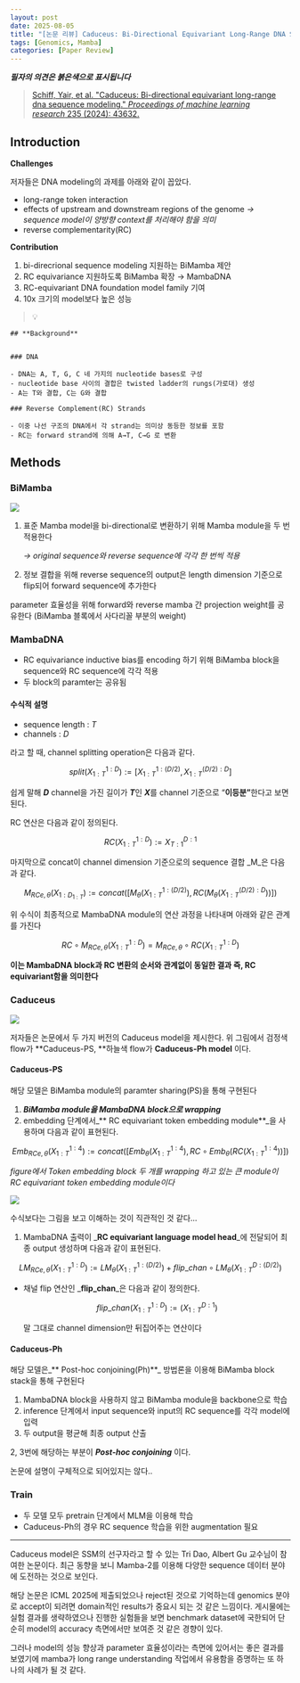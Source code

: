 ```yaml
---
layout: post
date: 2025-08-05
title: "[논문 리뷰] Caduceus: Bi-Directional Equivariant Long-Range DNA Sequence Modeling"
tags: [Genomics, Mamba]
categories: [Paper Review]
---
```


<span class="notion-red">_**필자의 의견은 붉은색으로 표시됩니다**_</span>


> [Schiff, Yair, et al. "Caduceus: Bi-directional equivariant long-range dna sequence modeling." ](https://pmc.ncbi.nlm.nih.gov/articles/PMC12189541/)[_Proceedings of machine learning research_](https://pmc.ncbi.nlm.nih.gov/articles/PMC12189541/)[ 235 (2024): 43632.](https://pmc.ncbi.nlm.nih.gov/articles/PMC12189541/)



## Introduction


**Challenges**


저자들은 DNA modeling의 과제를 아래와 같이 꼽았다.

- long-range token interaction
- effects of upstream and downstream regions of the genome 
_→ sequence model이 양방향 context를 처리해야 함을 의미_
- reverse complementarity(RC)

**Contribution**

1. bi-direcrional sequence modeling 지원하는 BiMamba 제안
1. RC equivariance 지원하도록 BiMamba 확장 → MambaDNA
1. RC-equivariant DNA foundation model family 기여
1. 10x 크기의 model보다 높은 성능

> 💡 


	## **Background**


	### DNA

	- DNA는 A, T, G, C 네 가지의 nucleotide bases로 구성
	- nucleotide base 사이의 결합은 twisted ladder의 rungs(가로대) 생성
	- A는 T와 결합, C는 G와 결합

	### Reverse Complement(RC) Strands

	- 이중 나선 구조의 DNA에서 각 strand는 의미상 동등한 정보를 포함
	- RC는 forward strand에 의해 A→T, C→G 로 변환


## Methods



### BiMamba


![](https://prod-files-secure.s3.us-west-2.amazonaws.com/542b861c-36a8-4051-84e5-8804b6728dba/2c247d59-7815-4980-99f0-8f0d21f445a7/image.png?X-Amz-Algorithm=AWS4-HMAC-SHA256&X-Amz-Content-Sha256=UNSIGNED-PAYLOAD&X-Amz-Credential=ASIAZI2LB466ZAWIO7XO%2F20250812%2Fus-west-2%2Fs3%2Faws4_request&X-Amz-Date=20250812T132629Z&X-Amz-Expires=3600&X-Amz-Security-Token=IQoJb3JpZ2luX2VjEM3%2F%2F%2F%2F%2F%2F%2F%2F%2F%2FwEaCXVzLXdlc3QtMiJIMEYCIQCJf6IG%2Bkvs2y8nQB28i5NX0prEx6oJWNbjU5X7qXuHhAIhANb8DM3vVzB6wCccAnalwFZrO1CNQNEB%2FLWAzfJLKU4PKv8DCBYQABoMNjM3NDIzMTgzODA1IgxyP6qcO3jqR%2BEE0Pkq3AN%2BOuJ7McPbzQwnUabLvjkdZkiBd0jBwnM%2BxunE4tRcEpWBQyjwF1zZaEx6rL9KQmICs49VdSoeaKdpOMrVC%2Bdp7Wnl5FJ7zrgXlWvr0gcOjduTUnAQPRVV9c6C5%2FS90ZA%2Bpdqe6Zq3krCuNt02URjqGs9Avx7Ak6nNVnSPDhFP%2FIO9rNBptNH6TbeT1zqJMfmrokEHZ2RVlE4Yf5azz8ye4BMSVirWqMXYy9NwVkCf2mjFVzRxtmzG9fZ6m1ztLqa%2F3%2ByU9wQghuCFwUBFORXbb2Zem7qDjPHE9hf%2BR%2BHkvQSQVpJ1vktTo3TRKPMYt7VsF4kRvSxijKC0p6AzbhymC8%2BTLmXmVC5A4WuxwTDHENe06i9VKrW40IHDu5yYyMSw12Ge6G3nu7xKdgVor4x1hzAv8IeRfGLpmu542x0wJqvdCa740lAdmGjA0e0wPeNjfohpWxdJZart09CG%2B%2FqSWY1rM8vg2fyjVyUFBZ0jNGoZxwNSBLQLwA1WS4kP4qlzZ%2FFqqohWDxWxGpxNB7Ywc%2B7hjYrR%2FRMbM%2Fhs%2F2OljbGGP%2FYYbXqdxuyxbfFycw9M5Q5DGY98quMAHSoIS4ZJLjFapMYlqlMURPmCpf%2FTzY59q%2B3O7V6ZQia0BDDz%2BuzEBjqkAVN9nrsn%2B9Cewmkb%2Fb1WZSm79Dn7YMYXZucn%2FIQa4cS2s0NkkxkJ41ZYddvhx0E9iAMMTwP07Smxqi%2BhEohs50OK%2FUoBMt0bFlILNjSNyrr%2FKOr19HfqudY7yes5%2B%2FSotrtQtPXRxh%2Fj2%2FmqWfzyByCt%2F50buNmr6tpGGGEUIe4cay33mHzdKNocEkpnkehIRBLQ9PJrcoYfEvijUM5H9ssiAnZ1&X-Amz-Signature=1884af99833647e85be915f2867c40e28b8d1b36e3831361b6e196dcbd1dd2d0&X-Amz-SignedHeaders=host&x-amz-checksum-mode=ENABLED&x-id=GetObject)

1. 표준 Mamba model을 bi-directional로 변환하기 위해 Mamba module을 두 번 적용한다

	_→ original sequence와 reverse sequence에 각각 한 번씩 적용_

1. 정보 결합을 위해 reverse sequence의 output은 length dimension 기준으로 flip되어 forward sequence에 추가한다

parameter 효율성을 위해 forward와 reverse mamba 간 projection weight를 공유한다 (BiMamba 블록에서 사다리꼴 부분의 weight)



### MambaDNA

- RC equivariance inductive bias를 encoding 하기 위해 BiMamba block을 sequence와 RC sequence에 각각 적용
- 두 block의 paramter는 공유됨


#### 수식적 설명

- sequence length : _T_
- channels : _D_

라고 할 때,  channel splitting operation은 다음과 같다.


$$
split(X^{1:D}_{1:T}):=[X^{1:(D/2)}_{1:T},X^{(D/2):D}_{1:T}]
$$


<span class="notion-red">쉽게 말해 </span><span class="notion-red">_**D**_</span><span class="notion-red"> channel을 가진 길이가 </span><span class="notion-red">_**T**_</span><span class="notion-red">인 </span><span class="notion-red">_**X**_</span><span class="notion-red">를 channel 기준으로 “</span><span class="notion-red">**이등분”**</span><span class="notion-red">한다고 보면 된다.</span>


RC 연산은 다음과 같이 정의된다.


$$
RC(X^{1:D}_{1:T}):=X^{D:1}_{T:1}
$$


마지막으로 concat이 channel dimension 기준으로의 sequence 결합 _M_은 다음과 같다.


$$
M_{RCe,\theta}(X_{1:D_{1:T}}):=concat([M_{\theta}(X^{1:(D/2)}_{1:T}),RC(M_{\theta}(X^{(D/2):D}_{1:T}))])
$$


위 수식이 최종적으로 MambaDNA module의 연산 과정을 나타내며 아래와 같은 관계를 가진다


$$
RC\circ M_{RCe,\theta}(X^{1:D}_{1:T}) = M_{RCe,\theta} \circ RC(X^{1:D}_{1:T})
$$


**이는 MambaDNA block과 RC 변환의 순서와 관계없이 동일한 결과 즉, RC equivariant함을 의미한다**



### Caduceus


![](https://prod-files-secure.s3.us-west-2.amazonaws.com/542b861c-36a8-4051-84e5-8804b6728dba/f94a60d7-8145-473b-aef9-7c68d3ec604a/image.png?X-Amz-Algorithm=AWS4-HMAC-SHA256&X-Amz-Content-Sha256=UNSIGNED-PAYLOAD&X-Amz-Credential=ASIAZI2LB466ZAWIO7XO%2F20250812%2Fus-west-2%2Fs3%2Faws4_request&X-Amz-Date=20250812T132629Z&X-Amz-Expires=3600&X-Amz-Security-Token=IQoJb3JpZ2luX2VjEM3%2F%2F%2F%2F%2F%2F%2F%2F%2F%2FwEaCXVzLXdlc3QtMiJIMEYCIQCJf6IG%2Bkvs2y8nQB28i5NX0prEx6oJWNbjU5X7qXuHhAIhANb8DM3vVzB6wCccAnalwFZrO1CNQNEB%2FLWAzfJLKU4PKv8DCBYQABoMNjM3NDIzMTgzODA1IgxyP6qcO3jqR%2BEE0Pkq3AN%2BOuJ7McPbzQwnUabLvjkdZkiBd0jBwnM%2BxunE4tRcEpWBQyjwF1zZaEx6rL9KQmICs49VdSoeaKdpOMrVC%2Bdp7Wnl5FJ7zrgXlWvr0gcOjduTUnAQPRVV9c6C5%2FS90ZA%2Bpdqe6Zq3krCuNt02URjqGs9Avx7Ak6nNVnSPDhFP%2FIO9rNBptNH6TbeT1zqJMfmrokEHZ2RVlE4Yf5azz8ye4BMSVirWqMXYy9NwVkCf2mjFVzRxtmzG9fZ6m1ztLqa%2F3%2ByU9wQghuCFwUBFORXbb2Zem7qDjPHE9hf%2BR%2BHkvQSQVpJ1vktTo3TRKPMYt7VsF4kRvSxijKC0p6AzbhymC8%2BTLmXmVC5A4WuxwTDHENe06i9VKrW40IHDu5yYyMSw12Ge6G3nu7xKdgVor4x1hzAv8IeRfGLpmu542x0wJqvdCa740lAdmGjA0e0wPeNjfohpWxdJZart09CG%2B%2FqSWY1rM8vg2fyjVyUFBZ0jNGoZxwNSBLQLwA1WS4kP4qlzZ%2FFqqohWDxWxGpxNB7Ywc%2B7hjYrR%2FRMbM%2Fhs%2F2OljbGGP%2FYYbXqdxuyxbfFycw9M5Q5DGY98quMAHSoIS4ZJLjFapMYlqlMURPmCpf%2FTzY59q%2B3O7V6ZQia0BDDz%2BuzEBjqkAVN9nrsn%2B9Cewmkb%2Fb1WZSm79Dn7YMYXZucn%2FIQa4cS2s0NkkxkJ41ZYddvhx0E9iAMMTwP07Smxqi%2BhEohs50OK%2FUoBMt0bFlILNjSNyrr%2FKOr19HfqudY7yes5%2B%2FSotrtQtPXRxh%2Fj2%2FmqWfzyByCt%2F50buNmr6tpGGGEUIe4cay33mHzdKNocEkpnkehIRBLQ9PJrcoYfEvijUM5H9ssiAnZ1&X-Amz-Signature=6721fa2b6829423ad6d945e8a858c0b291971326ac40cf00ead6f285e01d8a5b&X-Amz-SignedHeaders=host&x-amz-checksum-mode=ENABLED&x-id=GetObject)


저자들은 논문에서 두 가지 버전의 Caduceus model을 제시한다. 위 그림에서 검정색 flow가 **Caduceus-PS, **하늘색 flow가 **Caduceus-Ph model** 이다.



#### Caduceus-PS


해당 모델은 BiMamba module의 paramter sharing(PS)을 통해 구현된다

1. _**BiMamba module을 MambaDNA block으로 wrapping**_
1. embedding 단계에서_** RC equivariant token embedding module**_을 사용하며 다음과 같이 표현된다.

$$
Emb_{RCe,\theta}(X^{1:4}_{1:T}):=concat([Emb_{\theta}(X^{1:4}_{1:T}),RC \circ Emb_{\theta}(RC(X^{1:4}_{1:T}))])
$$


_figure에서 Token embedding block 두 개를 wrapping 하고 있는 큰 module이 RC equivariant token embedding module이다_


![](https://prod-files-secure.s3.us-west-2.amazonaws.com/542b861c-36a8-4051-84e5-8804b6728dba/b175e4da-71eb-4e91-8c23-a06dabe673c9/image.png?X-Amz-Algorithm=AWS4-HMAC-SHA256&X-Amz-Content-Sha256=UNSIGNED-PAYLOAD&X-Amz-Credential=ASIAZI2LB466ZAWIO7XO%2F20250812%2Fus-west-2%2Fs3%2Faws4_request&X-Amz-Date=20250812T132629Z&X-Amz-Expires=3600&X-Amz-Security-Token=IQoJb3JpZ2luX2VjEM3%2F%2F%2F%2F%2F%2F%2F%2F%2F%2FwEaCXVzLXdlc3QtMiJIMEYCIQCJf6IG%2Bkvs2y8nQB28i5NX0prEx6oJWNbjU5X7qXuHhAIhANb8DM3vVzB6wCccAnalwFZrO1CNQNEB%2FLWAzfJLKU4PKv8DCBYQABoMNjM3NDIzMTgzODA1IgxyP6qcO3jqR%2BEE0Pkq3AN%2BOuJ7McPbzQwnUabLvjkdZkiBd0jBwnM%2BxunE4tRcEpWBQyjwF1zZaEx6rL9KQmICs49VdSoeaKdpOMrVC%2Bdp7Wnl5FJ7zrgXlWvr0gcOjduTUnAQPRVV9c6C5%2FS90ZA%2Bpdqe6Zq3krCuNt02URjqGs9Avx7Ak6nNVnSPDhFP%2FIO9rNBptNH6TbeT1zqJMfmrokEHZ2RVlE4Yf5azz8ye4BMSVirWqMXYy9NwVkCf2mjFVzRxtmzG9fZ6m1ztLqa%2F3%2ByU9wQghuCFwUBFORXbb2Zem7qDjPHE9hf%2BR%2BHkvQSQVpJ1vktTo3TRKPMYt7VsF4kRvSxijKC0p6AzbhymC8%2BTLmXmVC5A4WuxwTDHENe06i9VKrW40IHDu5yYyMSw12Ge6G3nu7xKdgVor4x1hzAv8IeRfGLpmu542x0wJqvdCa740lAdmGjA0e0wPeNjfohpWxdJZart09CG%2B%2FqSWY1rM8vg2fyjVyUFBZ0jNGoZxwNSBLQLwA1WS4kP4qlzZ%2FFqqohWDxWxGpxNB7Ywc%2B7hjYrR%2FRMbM%2Fhs%2F2OljbGGP%2FYYbXqdxuyxbfFycw9M5Q5DGY98quMAHSoIS4ZJLjFapMYlqlMURPmCpf%2FTzY59q%2B3O7V6ZQia0BDDz%2BuzEBjqkAVN9nrsn%2B9Cewmkb%2Fb1WZSm79Dn7YMYXZucn%2FIQa4cS2s0NkkxkJ41ZYddvhx0E9iAMMTwP07Smxqi%2BhEohs50OK%2FUoBMt0bFlILNjSNyrr%2FKOr19HfqudY7yes5%2B%2FSotrtQtPXRxh%2Fj2%2FmqWfzyByCt%2F50buNmr6tpGGGEUIe4cay33mHzdKNocEkpnkehIRBLQ9PJrcoYfEvijUM5H9ssiAnZ1&X-Amz-Signature=cbc698b494c02b468698ab1ea99c1f3379f4c94b24faa0b715decbf2dc9362d1&X-Amz-SignedHeaders=host&x-amz-checksum-mode=ENABLED&x-id=GetObject)


<span class="notion-red">수식보다는 그림을 보고 이해하는 것이 직관적인 것 같다…</span>

1. MambaDNA 출력이 _**RC equivariant language model head**_에 전달되어 최종 output 생성하며 다음과 같이 표현된다.

$$
LM_{RCe,\theta}(X^{1:D}_{1:T}):= LM_{\theta}(X^{1:(D/2)}_{1:T})+flip\_chan\circ LM_{\theta}(X^{D:(D/2)}_{1:T})
$$

- 채널 flip 연산인 _**flip\_chan**_은 다음과 같이 정의한다.

	$$
	flip\_chan(X^{1:D}_{1:T}):=(X^{D:1}_{1:T})
	$$


	말 그대로 channel dimension만 뒤집어주는 연산이다



#### Caduceus-Ph


해당 모델은_** Post-hoc conjoining(Ph)**_ 방법론을 이용해 BiMamba block stack을 통해 구현된다

1. MambaDNA block을 사용하지 않고 BiMamba module을 backbone으로 학습
1. inference 단계에서 input sequence와 input의 RC sequence를 각각 model에 입력
1. 두 output을 평균해 최종 output 산출

2, 3번에 해당하는 부분이 _**Post-hoc conjoining**_ 이다.


<span class="notion-red">논문에 설명이 구체적으로 되어있지는 않다..</span>



### Train

- 두 모델 모두 pretrain 단계에서 MLM을 이용해 학습
- Caduceus-Ph의 경우 RC sequence 학습을 위한 augmentation 필요

---


<span class="notion-red">Caduceus model은 SSM의 선구자라고 할 수 있는 Tri Dao, Albert Gu 교수님이 참여한 논문이다. 최근 동향을 보니 Mamba-2를 이용해 다양한 sequence 데이터 분야에 도전하는 것으로 보인다.</span>


<span class="notion-red">해당 논문은 ICML 2025에 제출되었으나 reject된 것으로 기억하는데 genomics 분야로 accept이 되려면 domain적인 results가 중요시 되는 것 같은 느낌이다. 게시물에는 실험 결과를 생략하였으나 진행한 실험들을 보면 benchmark dataset에 국한되어 단순히 model의 accuracy 측면에서만 보여준 것 같은 경향이 있다.</span>


<span class="notion-red">그러나 model의 성능 향상과 parameter 효율성이라는 측면에 있어서는 좋은 결과를 보였기에 mamba가 long range understanding 작업에서 유용함을 증명하는 또 하나의 사례가 될 것 같다.</span>

